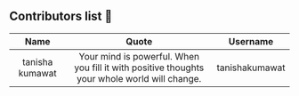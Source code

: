 ## Contributors list 📝

| Name | Quote | Username |
|:------:|:--------:|:---------:|
tanisha kumawat| Your mind is powerful. When you fill it with positive thoughts your whole world will change. | tanishakumawat

